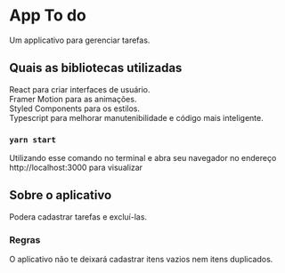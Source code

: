 # App To do

Um applicativo para gerenciar tarefas.

## Quais as bibliotecas utilizadas

React para criar interfaces de usuário.<br/>
Framer Motion para as animações.<br/>
Styled Components para os estilos.<br/>
Typescript para melhorar manutenibilidade e código mais inteligente.<br/>

### `yarn start`

Utilizando esse comando no terminal e abra seu navegador no endereço http://localhost:3000 para visualizar

## Sobre o aplicativo

Podera cadastrar tarefas e excluí-las.

### Regras

O aplicativo não te deixará cadastrar itens vazios nem itens duplicados.
